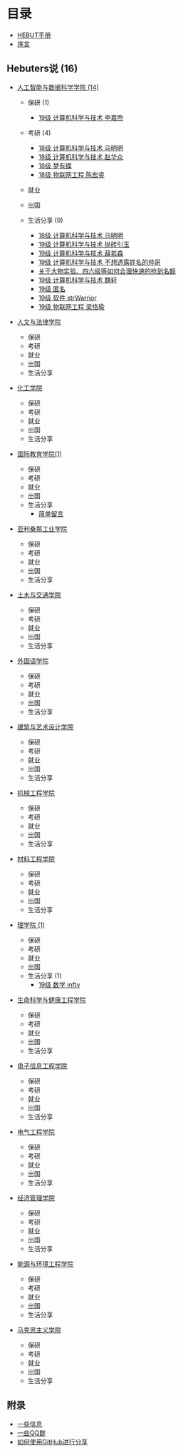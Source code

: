 # 目录

* [HEBUT手册](README.md)
* [序言](xu-yan.md)


## Hebuters说 (16)

* [人工智能与数据科学学院 (14)](ren-gong-zhi-neng-yu-shu-ju-ke-xue-xue-yuan/README.md)
  * 保研 (1)
    * [19级 计算机科学与技术 李嘉煦](ren-gong-zhi-neng-yu-shu-ju-ke-xue-xue-yuan/19-ji-ji-suan-ji-ke-xue-yu-ji-shu-li-jia-xu.md)

  * 考研 (4)
    * [18级 计算机科学与技术 马明明](ren-gong-zhi-neng-yu-shu-ju-ke-xue-xue-yuan/19-ji-ji-ma-ming-ming.md)
    * [18级 计算机科学与技术 赵华众](ren-gong-zhi-neng-yu-shu-ju-ke-xue-xue-yuan/18-ji-ji-suan-ji-ke-xue-yu-ji-shu-zhao-hua-zhong.md)
    * [18级 梦有蝶](ren-gong-zhi-neng-yu-shu-ju-ke-xue-xue-yuan/18-ji-meng-you-die.md)
    * [18级 物联网工程 陈宏睿](ren-gong-zhi-neng-yu-shu-ju-ke-xue-xue-yuan/18-ji-wu-lian-wang-gong-cheng-chen-hong-rui.md)
  * 就业
  * 出国
  * 生活分享 (9)
    * [18级 计算机科学与技术 马明明](ren-gong-zhi-neng-yu-shu-ju-ke-xue-xue-yuan/19-ji-ji-ma-ming-ming1.md)
    * [19级 计算机科学与技术 抛砖引玉](ren-gong-zhi-neng-yu-shu-ju-ke-xue-xue-yuan/19-ji-ji-suan-ji-ke-xue-yu-ji-shu-pao-zhuan-yin-yu.md)
    * [19级 计算机科学与技术 薛若森](ren-gong-zhi-neng-yu-shu-ju-ke-xue-xue-yuan/19-ji-ji-suan-ji-ke-xue-yu-ji-shu-xue-ruo-sen.md)
    * [19级 计算机科学与技术 不想透露姓名的帅哥](ren-gong-zhi-neng-yu-shu-ju-ke-xue-xue-yuan/19-ji-ji-suan-ji-ke-xue-yu-ji-shu-bu-xiang-tou-lu-xing-ming-de-shuai-ge.md)
    * [关于大物实验、四六级等如何合理快速的抢到名额](ren-gong-zhi-neng-yu-shu-ju-ke-xue-xue-yuan/guan-yu-da-wu-shi-yan-si-liu-ji-deng-ru-he-he-li-kuai-su-qiang-dao-ming-e.md)
    * [19级 计算机科学与技术 魏轩](ren-gong-zhi-neng-yu-shu-ju-ke-xue-xue-yuan/19-ji-ji-suan-ji-ke-xue-yu-ji-shu-wei-xuan.md)
    * [19级 匿名](ren-gong-zhi-neng-yu-shu-ju-ke-xue-xue-yuan/19-ji-wu-lian-wang-gong-cheng-bing.md)
    * [19级 软件 strWarrior](ren-gong-zhi-neng-yu-shu-ju-ke-xue-xue-yuan/19-ji-ruan-jian-strWarrior.md)
    * [19级 物联网工程 梁恪瑜](ren-gong-zhi-neng-yu-shu-ju-ke-xue-xue-yuan/19-ji-wu-lian-wang-gong-cheng-liangkey.md)


* [人文与法律学院](ren-wen-yu-fa-lv-xue-yuan/README.md)
  * 保研
  * 考研
  * 就业
  * 出国
  * 生活分享


* [化工学院](hua-gong-xue-yuan/README.md)
  * 保研
  * 考研
  * 就业
  * 出国
  * 生活分享


* [国际教育学院(1)](guo-ji-jiao-yu-xue-yuan/README.md)
  * 保研
  * 考研
  * 就业
  * 出国
  * 生活分享
    * [简单留言](guo-ji-jiao-yu-xue-yuan/jian-dan-liu-yan.md)

* [亚利桑那工业学院](ya-li-sang-na-gong-ye-xue-yuan/README.md)
  * 保研
  * 考研
  * 就业
  * 出国
  * 生活分享

* [土木与交通学院](tu-mu-yu-jiao-tong-xue-yuan/README.md)
  * 保研
  * 考研
  * 就业
  * 出国
  * 生活分享

* [外国语学院](wai-guo-yu-xue-yuan/README.md)
  * 保研
  * 考研
  * 就业
  * 出国
  * 生活分享

* [建筑与艺术设计学院](jian-zhu-yu-yi-shu-she-ji-xue-yuan/README.md)
  * 保研
  * 考研
  * 就业
  * 出国
  * 生活分享

* [机械工程学院](ji-xie-gong-cheng-xue-yuan/README.md)
  * 保研
  * 考研
  * 就业
  * 出国
  * 生活分享

* [材料工程学院](cai-liao-gong-cheng-xue-yuan/README.md)
  * 保研
  * 考研
  * 就业
  * 出国
  * 生活分享


* [理学院 (1)](li-xue-yuan/README.md)
  * 保研
  * 考研
  * 就业
  * 出国
  * 生活分享 (1)
    * [19级 数学 infty](li-xue-yuan/infty.md)
* [生命科学与健康工程学院](sheng-ming-ke-xue-yu-jian-kang-gong-cheng-xue-yuan/README.md)
  * 保研
  * 考研
  * 就业
  * 出国
  * 生活分享

* [电子信息工程学院](dian-zi-xin-xi-gong-cheng-xue-yuan/README.md)
  * 保研
  * 考研
  * 就业
  * 出国
  * 生活分享

* [电气工程学院](dian-qi-gong-cheng-xue-yuan/README.md)
  * 保研
  * 考研
  * 就业
  * 出国
  * 生活分享

* [经济管理学院](jing-ji-guan-li-xue-yuan/README.md)
  * 保研
  * 考研
  * 就业
  * 出国
  * 生活分享

* [能源与环境工程学院](neng-yuan-yu-huan-jing-gong-cheng-xue-yuan/README.md)
  * 保研
  * 考研
  * 就业
  * 出国
  * 生活分享

* [马克思主义学院](ma-ke-si-zhu-yi-xue-yuan/README.md)
  * 保研
  * 考研
  * 就业
  * 出国
  * 生活分享
## 附录
* [一些信息](fu-lu/yi-xie-xin-xi.md)
* [一些QQ群](fu-lu/yi-xie-qq-qun.md)
* [如何使用GitHub进行分享](fu-lu/ru-he-jin-xing-jing-yan-gong-xian.md)


